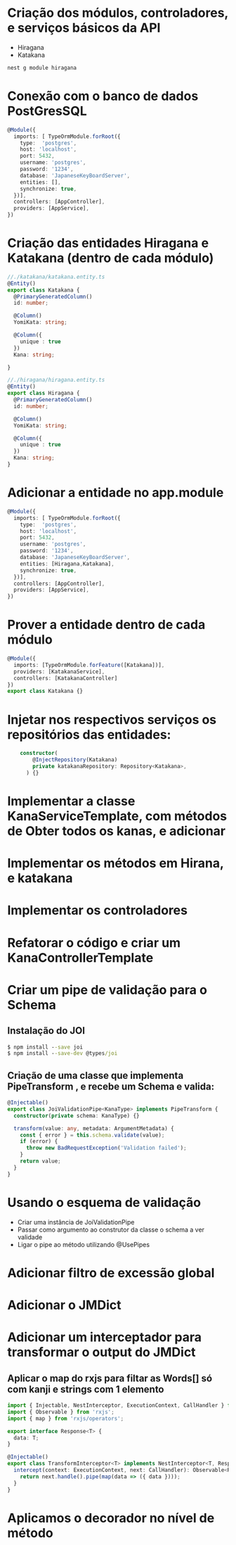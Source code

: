 # Criação dos módulos, controladores, e serviços básicos da API

* Hiragana
* Katakana

```bat
nest g module hiragana
```

# Conexão com o banco de dados PostGresSQL

```ts
@Module({
  imports: [ TypeOrmModule.forRoot({
    type:  'postgres',
    host: 'localhost',
    port: 5432,
    username: 'postgres',
    password: '1234',
    database: 'JapaneseKeyBoardServer',
    entities: [],
    synchronize: true,
  })],
  controllers: [AppController],
  providers: [AppService],
})
```
# Criação das entidades Hiragana e Katakana (dentro de cada módulo)

```ts
//./katakana/katakana.entity.ts
@Entity()
export class Katakana {
  @PrimaryGeneratedColumn()
  id: number;

  @Column()
  YomiKata: string;

  @Column({
    unique : true
  })
  Kana: string;

}
```

```ts
//./hiragana/hiragana.entity.ts
@Entity()
export class Hiragana {
  @PrimaryGeneratedColumn()
  id: number;

  @Column()
  YomiKata: string;

  @Column({
    unique : true
  })
  Kana: string;
}
```

# Adicionar a entidade no app.module

```ts
@Module({
  imports: [ TypeOrmModule.forRoot({
    type:  'postgres',
    host: 'localhost',
    port: 5432,
    username: 'postgres',
    password: '1234',
    database: 'JapaneseKeyBoardServer',
    entities: [Hiragana,Katakana],
    synchronize: true,
  })],
  controllers: [AppController],
  providers: [AppService],
})

```

# Prover a entidade dentro de cada módulo

```ts
@Module({
  imports: [TypeOrmModule.forFeature([Katakana])],  
  providers: [KatakanaService],
  controllers: [KatakanaController]
})
export class Katakana {}

```

# Injetar nos respectivos serviços os repositórios das entidades:

```ts
    constructor(
        @InjectRepository(Katakana)
        private katakanaRepository: Repository<Katakana>,
      ) {}
```

# Implementar a classe KanaServiceTemplate, com métodos de Obter todos os kanas, e adicionar


# Implementar os métodos em Hirana, e katakana

# Implementar os controladores

# Refatorar o código e criar um KanaControllerTemplate

# Criar um pipe de validação para o Schema

## Instalação do JOI

```bat
$ npm install --save joi
$ npm install --save-dev @types/joi
```

## Criação de uma classe que implementa PipeTransform , e recebe um Schema e valida:

```ts
@Injectable()
export class JoiValidationPipe<KanaType> implements PipeTransform {
  constructor(private schema: KanaType) {}

  transform(value: any, metadata: ArgumentMetadata) {
    const { error } = this.schema.validate(value);
    if (error) {
      throw new BadRequestException('Validation failed');
    }
    return value;
  }
}
```

# Usando o esquema de validação

+ Criar uma instância de JoiValidationPipe
+ Passar como argumento ao construtor da classe o schema a ver validade
+ Ligar o pipe ao método utilizando @UsePipes

# Adicionar filtro de excessão global

# Adicionar o JMDict

# Adicionar um interceptador para transformar o output do JMDict

## Aplicar o map do rxjs para filtar as Words[] só com kanji e strings com 1 elemento

```ts
import { Injectable, NestInterceptor, ExecutionContext, CallHandler } from '@nestjs/common';
import { Observable } from 'rxjs';
import { map } from 'rxjs/operators';

export interface Response<T> {
  data: T;
}

@Injectable()
export class TransformInterceptor<T> implements NestInterceptor<T, Response<T>> {
  intercept(context: ExecutionContext, next: CallHandler): Observable<Response<T>> {
    return next.handle().pipe(map(data => ({ data })));
  }
}
```

# Aplicamos o decorador no nível de método